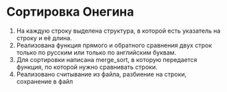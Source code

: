# Сортировка Онегина
1. На каждую строку выделена структура, в которой есть указатель на строку и её длина.
1. Реализована функция прямого и обратного сравнения двух строк только по русским или только по английским буквам.
1. Для сортировки написана merge_sort, в которую передается функция, по которой нужно сравнивать строки.
1. Реализовано считывание из файла, разбиение на строки, сохранение в файл

